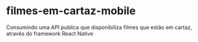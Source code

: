 # filmes-em-cartaz-mobile
Consumindo uma API publica que disponibiliza filmes que estão em cartaz, através do framework React Native
